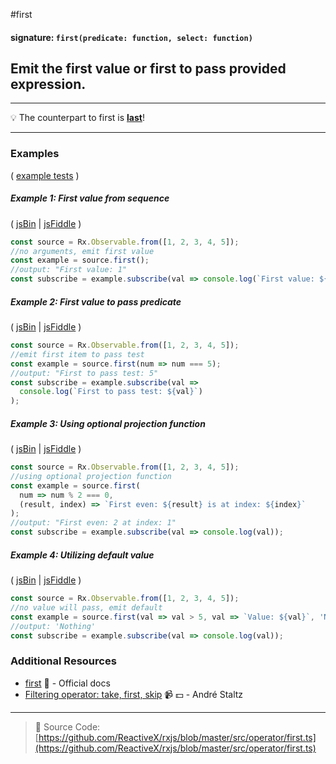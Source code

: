 #first

#### signature: `first(predicate: function, select: function)`

## Emit the first value or first to pass provided expression.

---

:bulb: The counterpart to first is [**last**](last.md)!

---

### Examples

(
[example tests](https://github.com/btroncone/learn-rxjs/blob/master/operators/specs/filtering/first-spec.ts)
)

##### Example 1: First value from sequence

( [jsBin](http://jsbin.com/kayenuxoma/1/edit?js,console) |
[jsFiddle](https://jsfiddle.net/btroncone/uncey4v9/) )

```js
const source = Rx.Observable.from([1, 2, 3, 4, 5]);
//no arguments, emit first value
const example = source.first();
//output: "First value: 1"
const subscribe = example.subscribe(val => console.log(`First value: ${val}`));
```

##### Example 2: First value to pass predicate

( [jsBin](http://jsbin.com/pujowawovu/1/edit?js,console) |
[jsFiddle](https://jsfiddle.net/btroncone/pt36r8cu/) )

```js
const source = Rx.Observable.from([1, 2, 3, 4, 5]);
//emit first item to pass test
const example = source.first(num => num === 5);
//output: "First to pass test: 5"
const subscribe = example.subscribe(val =>
  console.log(`First to pass test: ${val}`)
);
```

##### Example 3: Using optional projection function

( [jsBin](http://jsbin.com/qijekijaja/1/edit?js,console) |
[jsFiddle](https://jsfiddle.net/btroncone/qosu0cx6/) )

```js
const source = Rx.Observable.from([1, 2, 3, 4, 5]);
//using optional projection function
const example = source.first(
  num => num % 2 === 0,
  (result, index) => `First even: ${result} is at index: ${index}`
);
//output: "First even: 2 at index: 1"
const subscribe = example.subscribe(val => console.log(val));
```

##### Example 4: Utilizing default value

( [jsBin](http://jsbin.com/qoganeleqa/1/edit?js,console) |
[jsFiddle](https://jsfiddle.net/btroncone/owx2jdg1/3/) )

```js
const source = Rx.Observable.from([1, 2, 3, 4, 5]);
//no value will pass, emit default
const example = source.first(val => val > 5, val => `Value: ${val}`, 'Nothing');
//output: 'Nothing'
const subscribe = example.subscribe(val => console.log(val));
```

### Additional Resources

* [first](http://reactivex.io/rxjs/class/es6/Observable.js~Observable.html#instance-method-first)
  :newspaper: - Official docs
* [Filtering operator: take, first, skip](https://egghead.io/lessons/rxjs-filtering-operators-take-first-skip?course=rxjs-beyond-the-basics-operators-in-depth)
  :video_camera: :dollar: - André Staltz

---

> :file_folder: Source Code:
> [https://github.com/ReactiveX/rxjs/blob/master/src/operator/first.ts](https://github.com/ReactiveX/rxjs/blob/master/src/operator/first.ts)
